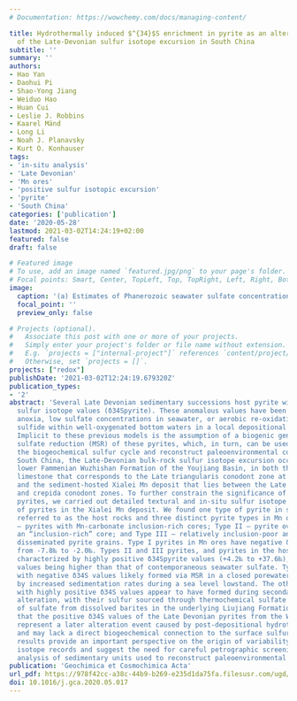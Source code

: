 ```yaml
---
# Documentation: https://wowchemy.com/docs/managing-content/

title: Hydrothermally induced $^{34}$S enrichment in pyrite as an alternative explanation
  of the Late-Devonian sulfur isotope excursion in South China
subtitle: ''
summary: ''
authors:
- Hao Yan
- Daohui Pi
- Shao-Yong Jiang
- Weiduo Hao
- Huan Cui
- Leslie J. Robbins
- Kaarel Mänd
- Long Li
- Noah J. Planavsky
- Kurt O. Konhauser
tags:
- 'in-situ analysis'
- 'Late Devonian'
- 'Mn ores'
- 'positive sulfur isotopic excursion'
- 'pyrite'
- 'South China'
categories: ['publication']
date: '2020-05-28'
lastmod: 2021-03-02T14:24:19+02:00
featured: false
draft: false

# Featured image
# To use, add an image named `featured.jpg/png` to your page's folder.
# Focal points: Smart, Center, TopLeft, Top, TopRight, Left, Right, BottomLeft, Bottom, BottomRight.
image:
  caption: '(a) Estimates of Phanerozoic seawater sulfate concentrations based on fluid inclusion data from marine evaporates. (b) The sulfur isotope record of Phanerozoic sedimentary pyrite (blue circles) and sulfates (red circles). The shaded area indicates the envelope of observed sulfur isotope fractionations between sedimentary sulfate and pyrite (Δ34Ssulfate-pyrite). (c) The sulfur isotope record of pyrite and carbonate- associated sulfate (CAS) in Late Devonian sedimentary carbonate rocks from the Granite Mountains, USA; Jasper, Canada; Fuhe, China; and Kowala, Poland. The Late Devonian is characterized by a strikingly positive excursion in pyrite sulfur isotope ratios, which are variable in their timing, duration, and magnitude. Some pyrites from that time display extremely positive δ34S values, even higher than that of the inferred Late Devonian seawater sulfate (i.e., δ34Spyrite > δ34Ssulfate; δ34Ssulfate = ∼+23‰; gray dashed line), as reconstructed from CAS in the calcite lattice.'
  focal_point: ''
  preview_only: false

# Projects (optional).
#   Associate this post with one or more of your projects.
#   Simply enter your project's folder or file name without extension.
#   E.g. `projects = ["internal-project"]` references `content/project/deep-learning/index.md`.
#   Otherwise, set `projects = []`.
projects: ["redox"]
publishDate: '2021-03-02T12:24:19.679320Z'
publication_types:
- '2'
abstract: 'Several Late Devonian sedimentary successions host pyrite with highly positive
  sulfur isotope values (δ34Spyrite). These anomalous values have been linked to marine
  anoxia, low sulfate concentrations in seawater, or aerobic re-oxidation of dissolved
  sulfide within well-oxygenated bottom waters in a local depositional environment.
  Implicit to these previous models is the assumption of a biogenic genesis from microbial
  sulfate reduction (MSR) of these pyrites, which, in turn, can be used to understand
  the biogeochemical sulfur cycle and reconstruct paleoenvironmental conditions. In
  South China, the Late-Devonian bulk-rock sulfur isotope excursion occurs in the
  lower Fammenian Wuzhishan Formation of the Youjiang Basin, in both the sedimentary
  limestone that corresponds to the Late triangularis conodont zone at the Fuhe section
  and the sediment-hosted Xialei Mn deposit that lies between the Late triangularis
  and crepida conodont zones. To further constrain the significance of these 34S-enriched
  pyrites, we carried out detailed textural and in-situ sulfur isotope examinations
  of pyrites in the Xialei Mn deposit. We found one type of pyrite in siliceous limestone
  referred to as the host rocks and three distinct pyrite types in Mn ores: Type I
  – pyrites with Mn-carbonate inclusion-rich cores; Type II – pyrite overgrowths surrounding
  an “inclusion-rich” core; and Type III – relatively inclusion-poor and mainly subhedral
  disseminated pyrite grains. Type I pyrites in Mn ores have negative δ34Spyrite values
  from -7.8‰ to -2.0‰. Types II and III pyrites, and pyrites in the host rock are
  characterized by highly positive δ34Spyrite values (+4.2‰ to +37.6‰), with some
  values being higher than that of contemporaneous seawater sulfate. Type I pyrites
  with negative δ34S values likely formed via MSR in a closed porewater system, driven
  by increased sedimentation rates during a sea level lowstand. The other pyrites
  with highly positive δ34S values appear to have formed during secondary hydrothermal
  alteration, with their sulfur sourced through thermochemical sulfate reduction (TSR)
  of sulfate from dissolved barites in the underlying Liujiang Formation. This implies
  that the positive δ34S values of the Late Devonian pyrites from the Wuzhishan Formation
  represent a later alteration event caused by post-depositional hydrothermal fluids,
  and may lack a direct biogeochemical connection to the surface sulfur cycle. These
  results provide an important perspective on the origin of variability in sulfur
  isotope records and suggest the need for careful petrographic screening and micrometer-scale
  analysis of sedimentary units used to reconstruct paleoenvironmental conditions.'
publication: 'Geochimica et Cosmochimica Acta'
url_pdf: https://978f42cc-a38c-44b9-b269-e235d1da75fa.filesusr.com/ugd/161b8a_a1dc1a993e8d4788b35efbb03aca07b5.pdf
doi: 10.1016/j.gca.2020.05.017
---
```

